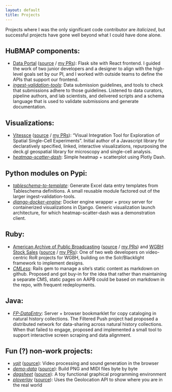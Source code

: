 ```yaml
---
layout: default
title: Projects
---
```


Projects where I was the only significant code contributor are _italicized_, but successful projects have gone well beyond what I could have done alone.

## HuBMAP components:
- [Data Portal](https://portal.hubmapconsortium.org/) ([source](https://github.com/hubmapconsortium/portal-ui) / [my PRs](https://github.com/hubmapconsortium/portal-ui/pulls?q=is%3Apr+is%3Aclosed+author%3Amccalluc)): Flask site with React frontend. I guided the work of two junior developers and a designer to align with the high-level goals set by our PI, and I worked with outside teams to define the APIs that support our frontend.
- [_ingest-validation-tools_](https://github.com/hubmapconsortium/ingest-validation-tools): Data submission guidelines, and tools to check that submissions adhere to those guidelines. Listened to data curators, pipeline authors, and lab scientists, and delivered scripts and a schema language that is used to validate submissions and generate documentation.

## Visualizations:
- [Vitessce](http://beta.vitessce.io/) ([source](https://github.com/vitessce/vitessce) / [my PRs](https://github.com/vitessce/vitessce/pulls?q=is%3Apr+is%3Aclosed+author%3Amccalluc)): “Visual Integration Tool for Exploration of Spatial Single-Cell Experiments”. Initial author of a Javascript library for declaratively specified, linked, interactive visualizations, repurposing the deck.gl geospatial library for microscopy and single-cell analysis.
- [_heatmap-scatter-dash_](https://github.com/refinery-platform/heatmap-scatter-dash): Simple heatmap + scatterplot using Plotly Dash.

## Python modules on Pypi:
- [_tableschema-to-template_](https://pypi.org/project/tableschema-to-template/): Generate Excel data entry templates from Tableschema definitions. A small reusable module factored out of the larger ingest-validation-tools.
- [_django-docker-engine_](https://pypi.org/project/django-docker-engine/): Docker engine wrapper + proxy server for containerized visualizations in Django. Generic visualization launch architecture, for which heatmap-scatter-dash was a demonstration client.

## Ruby:
- [American Archive of Public Broadcasting](http://americanarchive.org/) ([source](https://github.com/WGBH-MLA/AAPB2) / [my PRs](https://github.com/WGBH-MLA/AAPB2/pulls?q=is%3Apr+is%3Aclosed+author%3Amccalluc)) and [WGBH Stock Sales](http://wgbhstocksales.org/) ([source](https://github.com/WGBH-MLA/stock-sales-2) / [my PRs](https://github.com/WGBH-MLA/stock-sales-2/pulls?q=is%3Apr+is%3Aclosed+author%3Amccalluc)): One of two web developers on video-centric RoR projects for WGBH, building on the Solr/Blacklight framework to implement designs.
- [_CMLess_](https://github.com/WGBH-MLA/cmless): Rails gem to manage a site’s static content as markdown on github. Proposed and got buy-in for the idea that rather than maintaining a separate CMS, static pages on AAPB could be based on markdown in the repo, with frequent redeployments.

## Java:
- [_FP-DataEntry_](https://github.com/mccalluc/FP-DataEntry): Server + browser bookmarklet for copy cataloging in natural history collections. The Filtered Push project had proposed a distributed network for data-sharing across natural history collections. When that failed to engage, proposed and implemented a small tool to support interactive screen scraping and data alignment.

## Fun (?) non-work projects:
- [_yajt_](http://mccalluc.github.io/yajt) ([source](https://github.com/mccalluc/yajt)): Video processing and sound generation in the browser
- [_demo-data_](http://mccalluc.github.io/data-demo) ([source](https://github.com/mccalluc/data-demo)): Build PNG and MIDI files byte by byte
- [_dagsheet_](http://mccalluc.github.io/dagsheet) ([source](https://github.com/mccalluc/dagsheet)): A toy functional graphical programming environment
- [_ploverlay_](http://mccalluc.github.io/ploverlay) ([source](https://github.com/mccalluc/ploverlay)): Uses the Geolocation API to show where you are in the real world
